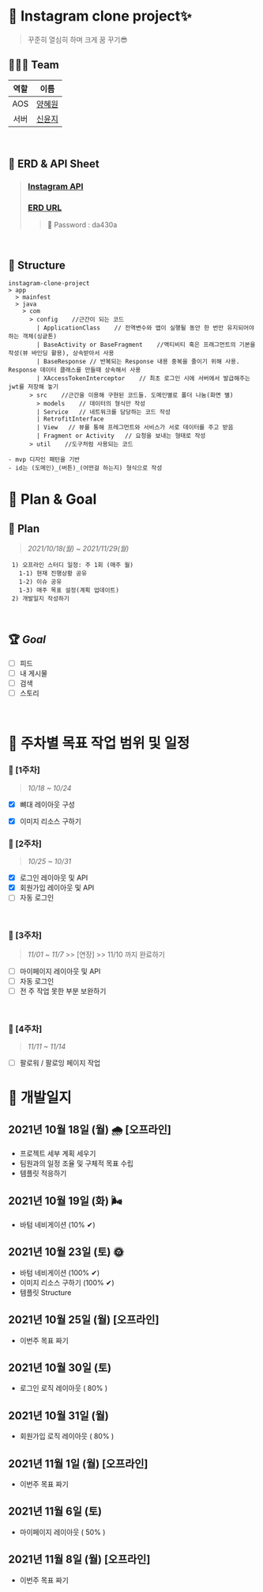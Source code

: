 # 📌 Instagram clone project✨
> 꾸준히 열심히 하며 크게 꿈 꾸기😎

## 👩🏻‍💻 Team
| 역할 | 이름 | 
| :---: | :----: |
| AOS | [양혜원](https://github.com/hhyewon) | 
| 서버 | [신윤지](https://github.com/KSYoonji) |

<br />

## 💌 ERD & API Sheet    
> ### [Instagram API](https://docs.google.com/spreadsheets/d/1Zj9YN4jroKDGlW3W5ODteqsv8G1qOXWY/edit#gid=990061567)     
> ### [ERD URL](https://aquerytool.com/aquerymain/index/?rurl=73a176e1-bc7c-4a04-8531-d5aa169be98b&)     
>> 🔑 Password : da430a

<br />

## 🚀 Structure

```
instagram-clone-project
> app
  > mainfest
  > java
    > com
      > config    //근간이 되는 코드
        | ApplicationClass    // 전역변수와 앱이 실행될 동안 한 번만 유지되어야 하는 객체(싱긑톤)
        | BaseActivity or BaseFragment    //액티비티 혹은 프래그먼트의 기본을 작성(뷰 바인딩 활용), 상속받아서 사용
        | BaseResponse // 반복되는 Response 내용 중복을 줄이기 위해 사용. Response 데이터 클래스를 만들때 상속해서 사용
        | XAccessTokenInterceptor    // 최초 로그인 시에 서버에서 발급해주는 jwt를 저장해 놓기
      > src    //근간을 이용해 구현된 코드들. 도메인별로 폴더 나눔(화면 별)
        > models    // 데이터의 형식만 작성
        | Service   // 네트워크를 담당하는 코드 작성
        | RetrofitInterface
        | View   // 뷰를 통해 프레그먼트와 서비스가 서로 데이터를 주고 받음
        | Fragment or Activity   // 요청을 보내는 형태로 작성
      > util    //도구처럼 사용되는 코드

- mvp 디자인 패턴을 기반
- id는 (도메인)_(버튼)_(어떤걸 하는지) 형식으로 작성
```
# 📌 Plan & Goal
## 📃 Plan
> _2021/10/18(월) ~ 2021/11/29(월)_     
````
 1) 오프라인 스터디 일정: 주 1회 (매주 월)    
   1-1) 현재 진행상황 공유
   1-2) 이슈 공유
   1-3) 매주 목표 설정(계획 업데이트)
 2) 개발일지 작성하기
````
<br />

## 🏆 _Goal_
- [ ] 피드
- [ ] 내 게시물
- [ ] 검색
- [ ] 스토리 
<br />


# 📌 주차별 목표 작업 범위 및 일정
### 💬 [1주차]    
> _10/18 ~ 10/24_
- [x] 뼈대 레이아웃 구성
- [x] 이미지 리소스 구하기


### 💬 [2주차]    
> _10/25 ~ 10/31_
- [x] 로그인 레이아웃 및 API
- [x] 회원가입 레이아웃 및 API
- [ ] 자동 로그인 
<br />

### 💬 [3주차]    
> _11/01 ~ 11/7_ >> [연장] >> 11/10 까지 완료하기
- [ ] 마이페이지 레이아웃 및 API
- [ ] 자동 로그인 
- [ ] 전 주 작업 못한 부분 보완하기
<br />

### 💬 [4주차]    
> _11/11 ~ 11/14_
- [ ] 팔로워 / 팔로잉 페이지 작업

# 📌 개발일지
## 2021년 10월 18일 (월) 🌧 [오프라인]
- 프로젝트 세부 계획 세우기
- 팀원과의 일정 조율 및 구체적 목표 수립
- 템플릿 적응하기

## 2021년 10월 19일 (화) 🌬
- 바텀 네비게이션 (10% ✔)

## 2021년 10월 23일 (토) 🌞
- 바텀 네비게이션 (100% ✔)
- 이미지 리소스 구하기 (100% ✔)
- 템플릿 Structure 

## 2021년 10월 25일 (월) [오프라인]
- 이번주 목표 짜기

## 2021년 10월 30일 (토)
- 로그인 로직 레이아웃 ( 80% )

## 2021년 10월 31일 (월)
- 회원가입 로직 레이아웃 ( 80% )

## 2021년 11월 1일 (월) [오프라인]
- 이번주 목표 짜기

## 2021년 11월 6일 (토)
- 마이페이지 레이아웃 ( 50% )

## 2021년 11월 8일 (월) [오프라인]
- 이번주 목표 짜기




